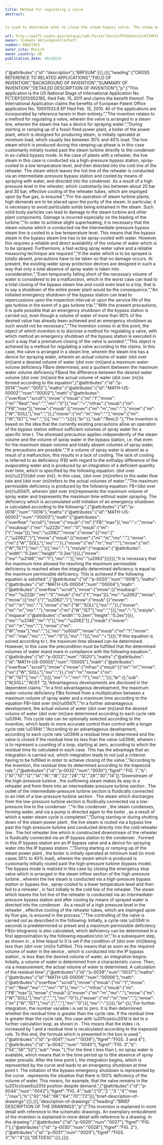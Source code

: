 ```yaml
---
title: Method for regulating a valve
abstract: 


is used to determine when to close the steam bypass valve. The steam bypass value is closed when tis smaller than a value Δt. An actual volume of water {dot over (m)}, a desired volume of water {dot over (m)}and a maximum water-volume deficiency FBmax are used in the equation.

url: http://patft.uspto.gov/netacgi/nph-Parser?Sect1=PTO2&Sect2=HITOFF&p=1&u=%2Fnetahtml%2FPTO%2Fsearch-adv.htm&r=1&f=G&l=50&d=PALL&S1=08857455&OS=08857455&RS=08857455
owner: Siemens Aktiengesellschaft
number: 08857455
owner_city: Munich
owner_country: DE
publication_date: 20110215
---
```


{"@attributes":{"id":"description"},"BRFSUM":[{},{}],"heading":["CROSS REFERENCE TO RELATED APPLICATIONS","FIELD OF INVENTION","BACKGROUND OF INVENTION","SUMMARY OF INVENTION","DETAILED DESCRIPTION OF INVENTION"],"p":["This application is the US National Stage of International Application No. PCT\/EP2011\/052185, filed Feb. 15, 2011 and claims the benefit thereof. The International Application claims the benefits of European Patent Office application No. 10001533.8 EP filed Feb. 15, 2010. All of the applications are incorporated by reference herein in their entirety.","The invention relates to a method for regulating a valve, wherein the valve is arranged in a steam line, wherein the steam line has a device for spraying water.","During starting or ramping up of a fossil-fired power plant, a boiler of the power plant, which is designed for producing steam, is initially operated at minimum load, which usually lies between 30% and 40% load. The live steam which is produced during this ramping-up phase is in this case customarily initially routed past the steam turbine directly to the condenser in so-called bypass mode. In the case of plants with a reheater, the live steam in this case is conducted via a high-pressure bypass station, spray-cooled to a low temperature level, and then directed into the cold line of the reheater. The steam which leaves the hot line of the reheater is conducted via an intermediate-pressure bypass station and cooled by means of spraying with water, and directed into the condenser. As a result of a high pressure level in the reheater, which customarily lies between about 20 bar and 30 bar, effective cooling of the reheater tubes, which are impinged upon by flue gas, is ensured.","For the operation of steam turbine plants, high demands are to be placed upon the purity of the steam. In particular, it is necessary to avoid particulate solids being entrained in the steam. Such solid body particles can lead to damage to the steam turbine and other plant components. Damage is incurred especially on the blading of the turbine.","In order to achieve slight superheating, it is necessary that the steam volume which is conducted via the intermediate-pressure bypass steam line is cooled to a low temperature level. This means that the bypass steam in the bypass steam line has to be spray-cooled with water. However, this requires a reliable and direct availability of the volume of water which is to be sprayed. Furthermore, a fast-acting spray water valve and a reliable measuring technique are required.","If the water which is to be sprayed is totally absent, precautions have to be taken so that no damage occurs. At present, the existing water spray protection devices are designed in such a way that only a total absence of spray water is taken into consideration.","Even temporarily falling short of the necessary volume of water is considered to be a malfunction, which in the worst case can lead to a total closing of the bypass steam line and could even lead to a trip, that is to say a shutdown of the entire power plant would be the consequence.","An initiated emergency shutdown of the bypass station can lead to repercussions upon the inspection interval or upon the service life of the gas turbine in the event of a gas turbine trip.","With the present precautions, it is quite possible that an emergency shutdown of the bypass station is carried out, even though a volume of water of more than 90% of the desired value has already been achieved and an emergency shutdown as such would not be necessary.","The invention comes in at this point, the object of which invention is to disclose a method for regulating a valve, with which method an emergency shutdown of the bypass station is executed in such a way that a premature closing of the valve is avoided.","This object is achieved by a method for regulating a valve according to the claims. In this case, the valve is arranged in a steam line, wherein the steam line has a device for spraying water, wherein an actual volume of water {dot over (m)}and a desired volume of water {dot over (m)}and a maximum water-volume deficiency FBare determined, and a quotient tbetween the maximum water volume deficiency FBand the difference between the desired water volume {dot over (m)}and the actual volume of water {dot over (m)}is formed according to the equation",{"@attributes":{"id":"p-0014","num":"0012"},"maths":{"@attributes":{"id":"MATH-US-00002","num":"00002"},"math":{"@attributes":{"overflow":"scroll"},"mrow":{"msub":{"mi":"t","mrow":{"mi":"Rest","mo":",","mn":"0"}},"mo":"=","mfrac":{"msub":{"mi":["FB","max"]},"mrow":{"msub":[{"mover":{"mi":"m","mo":"."},"mrow":{"mi":["W","SOLL"],"mo":","}},{"mover":{"mi":"m","mo":"."},"mrow":{"mi":["W","IST"],"mo":","}}],"mo":"-"}}}}},"br":{},"sub":"Rest,0 "},"The invention is based on the idea that the currently existing precautions allow an operation of the bypass station without sufficient volumes of spray water for a specific time t. The aforesaid precaution applies independently of the steam volume and the volume of spray water in the bypass station, i.e. that even for the maximum steam volume and totally absent volumes of spray water, the precautions are possible.","If a volume of spray water is absent as a result of a malfunction, this results in a lack of cooling. The lack of cooling is referred to as deficiency (FB) with regard to the enthalpy difference of the evaporating water and is produced by an integration of a deficient quantity over time, which is specified by the following equation: {dot over (m)}\u2212{dot over (m)}. In this case, {dot over (m)}refers to the water flow rate and {dot over (m)}refers to the actual volumes of water.","The maximum permissible deficiency is produced by the following equation: FB={dot over (m)}\u00d7t, wherein {dot over (m)}represents the maximum volume of spray water and trepresents the maximum time without water spraying. The deficiency which is accumulated until initiation of an emergency shutdown is calculated according to the following:",{"@attributes":{"id":"p-0018","num":"0016"},"maths":{"@attributes":{"id":"MATH-US-00003","num":"00003"},"math":{"@attributes":{"overflow":"scroll"},"mrow":{"msub":{"mi":["FB","max"]},"mo":"=","mrow":{"msubsup":{"mo":"\u222b","mn":"0","msub":{"mi":["t","max"]}},"mo":"\u2062","mrow":{"mrow":[{"mo":["(","\u2062",")"],"mrow":{"msub":[{"mover":{"mi":"m","mo":"."},"mrow":{"mi":["W","SOLL"],"mo":","}},{"mover":{"mi":"m","mo":"."},"mrow":{"mi":["W","IST"],"mo":","}}],"mo":"-"},"mstyle":{"mspace":{"@attributes":{"width":"0.2em","height":"0.2ex"}}}},{"mrow":{"mo":"\u2146","mi":"t"},"mo":"."}],"mo":"\u2062"}}}}}},"It is necessary that the maximum time allowed for reaching the maximum permissible deficiency is reached when the integrally determined deficiency is equal to the maximum permissible deficiency. This is achieved if the following equation is satisfied:",{"@attributes":{"id":"p-0020","num":"0018"},"maths":{"@attributes":{"id":"MATH-US-00004","num":"00004"},"math":{"@attributes":{"overflow":"scroll"},"mrow":{"mrow":[{"msubsup":{"mo":"\u222b","mn":"0","msub":{"mi":["t","max"]}},"mo":"\u2062","mrow":{"mrow":[{"mo":["(","\u2062",")"],"mrow":{"msub":[{"mover":{"mi":"m","mo":"."},"mrow":{"mi":["W","SOLL"],"mo":","}},{"mover":{"mi":"m","mo":"."},"mrow":{"mi":["W","IST"],"mo":","}}],"mo":"-"},"mstyle":{"mspace":{"@attributes":{"width":"0.2em","height":"0.2ex"}}}},{"mo":"\u2146","mi":"t"}],"mo":"\u2062"}},{"msub":{"mover":{"mi":"m","mo":"."},"mrow":{"mi":["W","max"],"mo":","}},"mo":"\u00d7","mrow":{"msub":{"mi":"t","mrow":{"mi":"max","mo":",","mn":"0"}},"mo":"."}}],"mo":"="}}}},"If this equation is solved according to t, the maximum time allowed can be determined. However, in this case the precondition must be fulfilled that the determined volumes of water mand mare in compliance with the following equation:",{"@attributes":{"id":"p-0022","num":"0020"},"maths":{"@attributes":{"id":"MATH-US-00005","num":"00005"},"math":{"@attributes":{"overflow":"scroll"},"mrow":{"mrow":{"mfrac":{"msub":[{"mi":"m","mrow":{"mi":["W","SOLL"],"mo":","}},{"mi":"m","mrow":{"mi":["W","IST"],"mo":","}}]},"mo":">","mn":"1"},"mo":","}}},"br":{},"sub":["W,SOLL","W,IST "]},"Advantageous developments are disclosed in the dependent claims.","In a first advantageous development, the maximum water-volume deficiency FBis formed from a multiplication between a maximum volume of spray water and a maximum time according to the equation FB={dot over (m)}\u00d7t.","In a further advantageous development, the actual volume of water {dot over (m)}and the desired volume of water {dot over (m)}are determined according to each cycle rate \u0394t. This cycle rate can be optionally selected according to the invention, which leads to more accurate control than control with a longer cycle rate \u0394t.","According to an advantageous development, according to each cycle rate \u0394t a residual time is determined and the valve is closed if the residual time tis less than the value \u0394t, wherein i is to represent a counting of a loop, starting at zero, according to which the residual time tis calculated in each case. This has the advantage that an integration is carried out, which integration leads to not just a criterion having to be fulfilled in order to achieve closing of the valve.","According to the invention, the residual time tis determined according to the trapezoid rule.",{"@attributes":{"id":"p-0032","num":"0030"},"figref":"FIG. 1","b":["10","10","12","14","16","18","22","28","12","28","30","14"]},"Downstream of the high-pressure turbine , the outflowing steam makes its way to a reheater  and from there into an intermediate-pressure turbine section . The outlet of the intermediate-pressure turbine section  is fluidically connected to an inlet of a low-pressure turbine section . The steam which discharges from the low-pressure turbine section  is fluidically connected via a low-pressure line  to the condenser .","In the condenser , the steam condenses, forming water, and via a pump  is directed again to the boiler , as a result of which a water-steam cycle is completed.","During starting or during shutting down of the steam power plant , the live steam is routed via a bypass line  past the high-pressure turbine  and conducted directly into the cold reheater line . The hot reheater line  which is constructed downstream of the reheater  is fluidically connected via an IP bypass station  to the condenser . Formed in this IP bypass station  are an IP bypass valve  and a device  for spraying water into the IP bypass station .","During starting or ramping up of the steam power plant , the boiler  is initially operated at minimum load (in most cases 30% to 40% load), wherein the steam which is produced is customarily initially routed past the high-pressure turbine  (bypass mode). The bypass mode is realized in this case by closing the emergency stop valve  which is arranged in the steam inflow section of the high-pressure turbine , wherein the live steam is conducted via a high-pressure bypass station  or bypass line , spray-cooled to a lower temperature level and then fed to a reheater , in fact initially to the cold line  of the reheater. The steam which leaves the hot line  of the reheater is conducted via an intermediate-pressure bypass station  and after cooling by means of sprayed water is directed into the condenser . As a result of a high pressure level in the reheater , effective cooling of the reheater tubes, which are impinged upon by flue gas, is ensured in the process.","The controlling of the valve  is carried out as described in the following: Initially, a cycle rate \u0394t in seconds is predetermined or preset and a maximum permissible deficiency FB(in kilograms) is also calculated, which deficiency can be determined in a first approximation by the following equation:\n\n.\n","In a subsequent step, as shown in , a time tequal to 0 is set if the condition of {dot over (m)}being less than {dot over (m)}is fulfilled. This means that as soon as the required volume of water in the device , which is conducted into the IP bypass station , is less than the desired volume of water, an integration begins. Initially, a volume of water is determined from a characteristic curve. Then, via a measurement, the actual volume of water is determined. A calculation of the residual time",{"@attributes":{"id":"p-0039","num":"0037"},"maths":{"@attributes":{"id":"MATH-US-00006","num":"00006"},"math":{"@attributes":{"overflow":"scroll"},"mrow":{"msub":{"mi":"t","mrow":{"mi":"Rest","mo":",","mn":"0"}},"mo":"=","mfrac":{"msub":{"mi":["FB","max"]},"mrow":{"msub":[{"mover":{"mi":"m","mo":"."},"mrow":{"mi":["W","SOLL"],"mo":[",",","],"mn":"0"}},{"mover":{"mi":"m","mo":"."},"mrow":{"mi":["W","IST"],"mo":[",",","],"mn":"0"}}],"mo":"-"}}}}},"br":{}},"For further integration, the number variable i is set to zero. It is then determined whether the residual time is greater than the cycle rate. If the residual time is greater than the cycle rate, this case with \u201cyes\u201d is led to a further calculation loop, as shown in . This means that the index i is increased by 1 and a residual time is recalculated according to the trapezoid rule. To this end, the formula which is presented in the box  is used.",{"@attributes":{"id":"p-0041","num":"0039"},"figref":"FIGS. 3 and 4"},{"@attributes":{"id":"p-0042","num":"0040"},"figref":"FIG. 3","b":["54","56","52"],"sub":"max "},"For the time t less than t, no spray water is available, which means that in the time period up to tthe absence of spray water  prevails. After the time point t, the integration begins, which is represented by the curve  and leads to an emergency shutdown at time point t. The initiation of the bypass emergency shutdown is represented by the curve .  represents the situation that there is 100% deficiency of the volume of water. This means, for example, that the valve remains in the \u201cclosed\u201d position despite demand.",{"@attributes":{"id":"p-0044","num":"0042"},"figref":"FIG. 4","sub":["0","2 ","3 ","4","max ","max"],"b":["62","64","66","64","70","72"]}],"brief-description-of-drawings":[{},{}],"description-of-drawings":{"heading":"BRIEF DESCRIPTION OF THE DRAWINGS","p":["The invention is explained in more detail with reference to the schematic drawings. An exemplary embodiment of the invention is explained in more detail with reference to a drawing. In the drawing:",{"@attributes":{"id":"p-0029","num":"0027"},"figref":"FIG. 1"},{"@attributes":{"id":"p-0030","num":"0028"},"figref":"FIG. 2"},{"@attributes":{"id":"p-0031","num":"0029"},"figref":"FIGS. 3","b":"4"}]},"DETDESC":[{},{}]}

